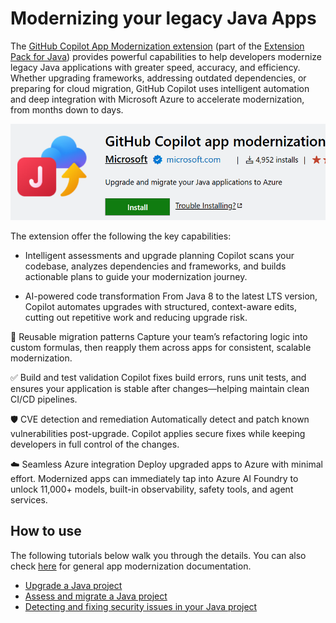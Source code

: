 # Modernizing your legacy Java Apps

The [GitHub Copilot App Modernization extension](https://marketplace.visualstudio.com/items?itemName=vscjava.migrate-java-to-azure) (part of the [Extension Pack for Java](https://marketplace.visualstudio.com/items?itemName=vscjava.vscode-java-pack)) provides powerful capabilities to help developers modernize legacy Java applications with greater speed, accuracy, and efficiency.
Whether upgrading frameworks, addressing outdated dependencies, or preparing for cloud migration, GitHub Copilot uses intelligent automation and deep integration with Microsoft Azure to accelerate modernization, from months down to days.

![GitHub Copilot App Modernization](images/java-app-mod/appmodlogo.png)

The extension offer the following the key capabilities:

* Intelligent assessments and upgrade planning
Copilot scans your codebase, analyzes dependencies and frameworks, and builds actionable plans to guide your modernization journey.

* AI-powered code transformation
    From Java 8 to the latest LTS version, Copilot automates upgrades with structured, context-aware edits,  cutting out repetitive work and reducing upgrade risk.

🔁 Reusable migration patterns
Capture your team’s refactoring logic into custom formulas, then reapply them across apps for consistent, scalable modernization.

✅ Build and test validation
Copilot fixes build errors, runs unit tests, and ensures your application is stable after changes—helping maintain clean CI/CD pipelines.

🛡️ CVE detection and remediation
Automatically detect and patch known vulnerabilities post-upgrade. Copilot applies secure fixes while keeping developers in full control of the changes.

☁️ Seamless Azure integration
Deploy upgraded apps to Azure with minimal effort. Modernized apps can immediately tap into Azure AI Foundry to unlock 11,000+ models, built-in observability, safety tools, and agent services.

## How to use

The following tutorials below walk you through the details. You can also check [here](https://learn.microsoft.com/en-us/azure/developer/github-copilot-app-modernization/overview) for general app modernization documentation.
- [Upgrade a Java project](https://learn.microsoft.com/java/upgrade/quickstart-upgrade)
- [Assess and migrate a Java project](https://learn.microsoft.com/azure/developer/java/migration)
- [Detecting and fixing security issues in your Java project](https://learn.microsoft.com/java/upgrade/tools)
